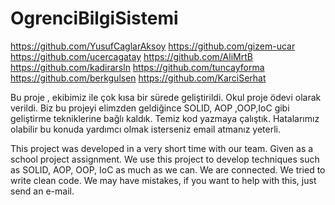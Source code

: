 # OgrenciBilgiSistemi
https://github.com/YusufCaglarAksoy
https://github.com/gizem-ucar
https://github.com/ucercagatay
https://github.com/AliMrtB
https://github.com/kadirarsln
https://github.com/tuncayforma
https://github.com/berkgulsen
https://github.com/KarciSerhat

Bu proje , ekibimiz ile çok kısa bir sürede geliştirildi. Okul proje ödevi olarak verildi. Biz bu projeyi elimzden geldiğince SOLID, AOP ,OOP,IoC gibi geliştirme tekniklerine
bağlı kaldık. Temiz kod yazmaya çalıştık. Hatalarımız olabilir bu konuda yardımcı olmak isterseniz email atmanız yeterli. 

This project was developed in a very short time with our team. Given as a school project assignment. We use this project to develop techniques such as SOLID, AOP, OOP, IoC as 
much as we can. We are connected. We tried to write clean code. We may have mistakes, if you want to help with this, just send an e-mail.
